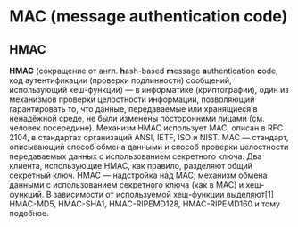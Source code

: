 # MAC (message authentication code)

## HMAC
**HMAC** (сокращение от англ. **h**ash-based **m**essage **a**uthentication **c**ode, код аутентификации (проверки подлинности) сообщений, использующий хеш-функции) — в информатике (криптографии), один из механизмов проверки целостности информации, позволяющий гарантировать то, что данные, передаваемые или хранящиеся в ненадёжной среде, не были изменены посторонними лицами (см. человек посередине). Механизм HMAC использует MAC, описан в RFC 2104, в стандартах организаций ANSI, IETF, ISO и NIST. MAC — стандарт, описывающий способ обмена данными и способ проверки целостности передаваемых данных с использованием секретного ключа. Два клиента, использующие HMAC, как правило, разделяют общий секретный ключ. HMAC — надстройка над MAC; механизм обмена данными с использованием секретного ключа (как в MAC) и хеш-функций. В зависимости от используемой хеш-функции выделяют[1] HMAC-MD5, HMAC-SHA1, HMAC-RIPEMD128, HMAC-RIPEMD160 и тому подобное.